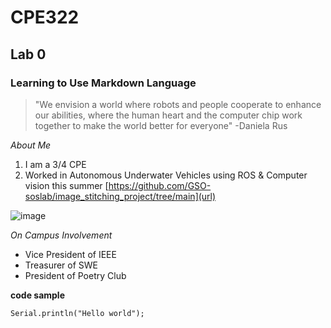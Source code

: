 # CPE322

## Lab 0
### Learning to Use Markdown Language

> "We envision a world where robots and people cooperate to enhance our abilities, where the human heart and the computer chip work together to make the world better for everyone" -Daniela Rus

_About Me_
1. I am a 3/4 CPE
2. Worked in Autonomous Underwater Vehicles using ROS & Computer vision this summer
[https://github.com/GSO-soslab/image_stitching_project/tree/main](url)

![image](https://github.com/user-attachments/assets/32ce19f9-d749-4dab-b64f-defb1fb9b3c7)

_On Campus Involvement_
* Vice President of IEEE
* Treasurer of SWE
* President of Poetry Club


**code sample**

`Serial.println("Hello world");`


